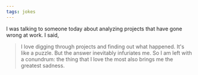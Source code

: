 ```yaml
---
tags: jokes
---
```


I was talking to someone today about analyzing projects that have gone wrong at work. I said, 

> I love digging through projects and finding out what happened. It's like a puzzle. But the answer inevitably infuriates me. So I am left with a conundrum: the thing that I love the most also brings me the greatest sadness.

